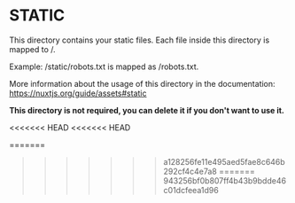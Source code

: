 # STATIC

This directory contains your static files.
Each file inside this directory is mapped to /.

Example: /static/robots.txt is mapped as /robots.txt.

More information about the usage of this directory in the documentation:
https://nuxtjs.org/guide/assets#static

**This directory is not required, you can delete it if you don't want to use it.**

<<<<<<< HEAD
<<<<<<< HEAD

=======
>>>>>>> a128256fe11e495aed5fae8c646b292cf4c4e7a8
=======
>>>>>>> 943256bf0b807ff4b43b9bdde46c01dcfeea1d96
